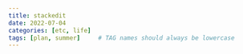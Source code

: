 ```yaml
---
title: stackedit
date: 2022-07-04
categories: [etc, life]
tags: [plan, summer]     # TAG names should always be lowercase
---
```

